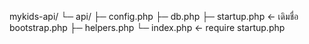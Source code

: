 mykids-api/
  └─ api/
     ├─ config.php
     ├─ db.php
     ├─ startup.php   ← เดิมชื่อ bootstrap.php
     ├─ helpers.php
     └─ index.php     ← require startup.php
